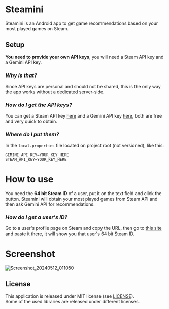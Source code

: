# Steamini
Steamini is an Android app to get game recommendations based on your most played games on Steam.<br>

## Setup
**You need to provide your own API keys**, you will need a Steam API key and a Gemini API key.

### *Why is that?*
Since API keys are personal and should not be shared, this is the only way the app works without a dedicated server-side.

### *How do I get the API keys?*
You can get a Steam API key [here](https://steamcommunity.com/dev/apikey) and a Gemini API key [here](https://ai.google.dev/gemini-api/docs/api-key), both are free and very quick to obtain.

### *Where do I put them?*
In the `local.properties` file located on project root (not versioned), like this:
```
GEMINI_API_KEY=YOUR_KEY_HERE
STEAM_API_KEY=YOUR_KEY_HERE
```

# How to use
You need the **64 bit Steam ID** of a user, put it on the text field and click the button. Steamini will obtain your most played games from Steam API and then ask Gemini API for recommendations.

### *How do I get a user's ID?*
Go to a user's profile page on Steam and copy the URL, then go to [this site](https://profile.tf/) and paste it there, it will show you that user's 64 bit Steam ID.

# Screenshot
![Screenshot_20240512_011050](https://github.com/leomarques/steamini/assets/1104925/6ae8066a-1498-49fc-a54d-783d0887f5d8)

## License

This application is released under MIT license (see [LICENSE](LICENSE)).<br>
Some of the used libraries are released under different licenses.
